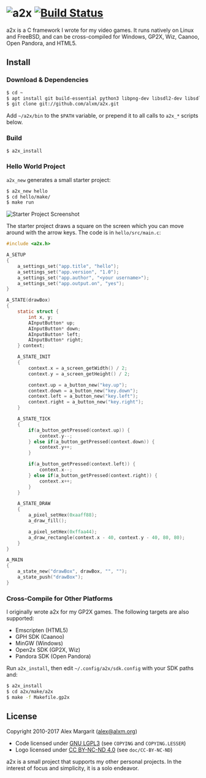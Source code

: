# ![a2x](https://github.com/alxm/a2x/raw/master/doc/a2x-logo.png "a2x") [![Build Status](https://travis-ci.org/alxm/a2x.svg?branch=master)](https://travis-ci.org/alxm/a2x)

a2x is a C framework I wrote for my video games. It runs natively on Linux and FreeBSD, and can be cross-compiled for Windows, GP2X, Wiz, Caanoo, Open Pandora, and HTML5.

## Install

### Download & Dependencies

```sh
$ cd ~
$ apt install git build-essential python3 libpng-dev libsdl2-dev libsdl2-mixer-dev
$ git clone git://github.com/alxm/a2x.git
```

Add `~/a2x/bin` to the `$PATH` variable, or prepend it to all calls to `a2x_*` scripts below.

### Build

```sh
$ a2x_install
```

### Hello World Project

`a2x_new` generates a small starter project:

```sh
$ a2x_new hello
$ cd hello/make/
$ make run
```

![Starter Project Screenshot](https://github.com/alxm/a2x/raw/master/doc/hello.gif "Starter Project Screenshot")

The starter project draws a square on the screen which you can move around with the arrow keys. The code is in `hello/src/main.c`:

```C
#include <a2x.h>

A_SETUP
{
    a_settings_set("app.title", "hello");
    a_settings_set("app.version", "1.0");
    a_settings_set("app.author", "<your username>");
    a_settings_set("app.output.on", "yes");
}

A_STATE(drawBox)
{
    static struct {
        int x, y;
        AInputButton* up;
        AInputButton* down;
        AInputButton* left;
        AInputButton* right;
    } context;

    A_STATE_INIT
    {
        context.x = a_screen_getWidth() / 2;
        context.y = a_screen_getHeight() / 2;

        context.up = a_button_new("key.up");
        context.down = a_button_new("key.down");
        context.left = a_button_new("key.left");
        context.right = a_button_new("key.right");
    }

    A_STATE_TICK
    {
        if(a_button_getPressed(context.up)) {
            context.y--;
        } else if(a_button_getPressed(context.down)) {
            context.y++;
        }

        if(a_button_getPressed(context.left)) {
            context.x--;
        } else if(a_button_getPressed(context.right)) {
            context.x++;
        }
    }

    A_STATE_DRAW
    {
        a_pixel_setHex(0xaaff88);
        a_draw_fill();

        a_pixel_setHex(0xffaa44);
        a_draw_rectangle(context.x - 40, context.y - 40, 80, 80);
    }
}

A_MAIN
{
    a_state_new("drawBox", drawBox, "", "");
    a_state_push("drawBox");
}
```

### Cross-Compile for Other Platforms

I originally wrote a2x for my GP2X games. The following targets are also supported:

* Emscripten (HTML5)
* GPH SDK (Caanoo)
* MinGW (Windows)
* Open2x SDK (GP2X, Wiz)
* Pandora SDK (Open Pandora)

Run `a2x_install`, then edit `~/.config/a2x/sdk.config` with your SDK paths and:

```sh
$ a2x_install
$ cd a2x/make/a2x
$ make -f Makefile.gp2x
```

## License

Copyright 2010-2017 Alex Margarit (alex@alxm.org)

* Code licensed under [GNU LGPL3](https://www.gnu.org/licenses/lgpl.html) (see `COPYING` and `COPYING.LESSER`)
* Logo licensed under [CC BY-NC-ND 4.0](https://creativecommons.org/licenses/by-nc-nd/4.0/) (see `doc/CC-BY-NC-ND`)

a2x is a small project that supports my other personal projects. In the interest of focus and simplicity, it is a solo endeavor.
